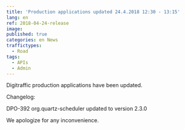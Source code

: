 ```yaml
---
title: 'Production applications updated 24.4.2018 12:30 - 13:15'
lang: en
ref: 2018-04-24-release
image:
published: true
categories: en News
traffictypes:
  - Road
tags:
  - APIs
  - Admin
---
```


Digitraffic production applications have been updated.

Changelog:

DPO-392 org.quartz-scheduler updated to version 2.3.0

We apologize for any inconvenience.
